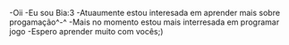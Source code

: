 -Oii
-Eu sou Bia:3
-Atuaumente estou interesada em aprender mais sobre progamação^-^
-Mais no momento estou mais interresada em programar jogo
-Espero aprender muito com vocês;)



